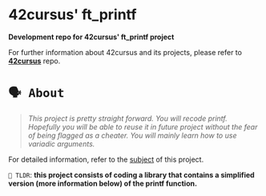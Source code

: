 # **42cursus' ft_printf**


____Development repo for 42cursus' ft_printf project____

For further information about 42cursus and its projects, 
please refer to **[42cursus](https://github.com/appinha/42cursus)** repo.

# `🗣️ About`
> *This project is pretty straight forward. You will recode printf. Hopefully you will be able to reuse it in future project without the fear of being flagged as a cheater. You will mainly learn how to use variadic arguments.*

For detailed information, refer to the [subject](https://github.com/appinha/42cursus/tree/master/_PDFs) of this project.

`🚀 TLDR`: ****this project consists of coding a library that contains a simplified version (more
information below) of the printf function.****
